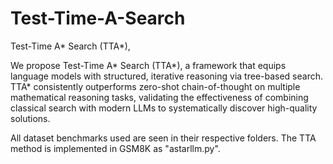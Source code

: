 # Test-Time-A-Search
Test-Time A* Search (TTA*),

We propose Test-Time A* Search (TTA*), a framework that equips language models with structured,
iterative reasoning via tree-based search. TTA* consistently outperforms zero-shot chain-of-thought
on multiple mathematical reasoning tasks, validating the effectiveness of combining classical search
with modern LLMs to systematically discover high-quality solutions.

All dataset benchmarks used are seen in their respective folders. The TTA method is implemented in GSM8K as "astarllm.py".
